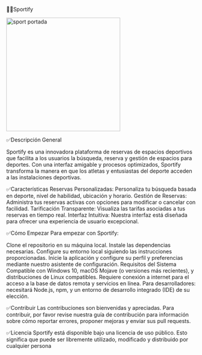 🏃‍♂️Sportify

<img width="302" alt="sport portada" src="https://github.com/Munchkinland/Sportify/assets/92251234/967182f4-8f1e-46bd-9ef4-8e8804ea13bc">

✅Descripción General

Sportify es una innovadora plataforma de reservas de espacios deportivos que facilita a los usuarios la búsqueda, reserva y gestión de espacios para deportes. Con una interfaz amigable y procesos optimizados, Sportify transforma la manera en que los atletas y entusiastas del deporte acceden a las instalaciones deportivas.

✅Características
Reservas Personalizadas: Personaliza tu búsqueda basada en deporte, nivel de habilidad, ubicación y horario.
Gestión de Reservas: Administra tus reservas activas con opciones para modificar o cancelar con facilidad.
Tarificación Transparente: Visualiza las tarifas asociadas a tus reservas en tiempo real.
Interfaz Intuitiva: Nuestra interfaz está diseñada para ofrecer una experiencia de usuario excepcional.

✅Cómo Empezar
Para empezar con Sportify:

Clone el repositorio en su máquina local.
Instale las dependencias necesarias.
Configure su entorno local siguiendo las instrucciones proporcionadas.
Inicie la aplicación y configure su perfil y preferencias mediante nuestro asistente de configuración.
Requisitos del Sistema
Compatible con Windows 10, macOS Mojave (o versiones más recientes), y distribuciones de Linux compatibles.
Requiere conexión a internet para el acceso a la base de datos remota y servicios en línea.
Para desarrolladores: necesitará Node.js, npm, y un entorno de desarrollo integrado (IDE) de su elección.

✅Contribuir
Las contribuciones son bienvenidas y apreciadas. Para contribuir, por favor revise nuestra guía de contribución para información sobre cómo reportar errores, proponer mejoras y enviar sus pull requests.

✅Licencia
Sportify está disponible bajo una licencia de uso público. Esto significa que puede ser libremente utilizado, modificado y distribuido por cualquier persona
